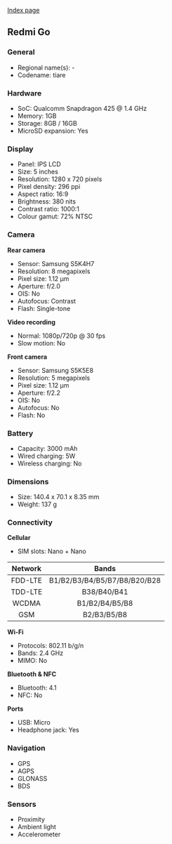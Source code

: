 [Index page](../../)

## Redmi Go

### General

* Regional name(s): -
* Codename: tiare

### Hardware

* SoC: Qualcomm Snapdragon 425 @ 1.4 GHz
* Memory: 1GB
* Storage: 8GB / 16GB
* MicroSD expansion: Yes

### Display

* Panel: IPS LCD
* Size: 5 inches
* Resolution: 1280 x 720 pixels
* Pixel density: 296 ppi
* Aspect ratio: 16:9
* Brightness: 380 nits
* Contrast ratio: 1000:1
* Colour gamut: 72% NTSC

### Camera

**Rear camera**

* Sensor: Samsung S5K4H7
* Resolution: 8 megapixels
* Pixel size: 1.12 µm
* Aperture: f/2.0
* OIS: No
* Autofocus: Contrast
* Flash: Single-tone

**Video recording**

* Normal: 1080p/720p @ 30 fps
* Slow motion: No

**Front camera**

* Sensor: Samsung S5K5E8
* Resolution: 5 megapixels
* Pixel size: 1.12 µm
* Aperture: f/2.2
* OIS: No
* Autofocus: No
* Flash: No

### Battery

* Capacity: 3000 mAh
* Wired charging: 5W
* Wireless charging: No

### Dimensions

* Size: 140.4 x 70.1 x 8.35 mm
* Weight: 137 g

### Connectivity

**Cellular**

* SIM slots: Nano + Nano

| Network | Bands |
|:-------:|:----------------------------:|
| FDD-LTE | B1/B2/B3/B4/B5/B7/B8/B20/B28 |
| TDD-LTE | B38/B40/B41 |
| WCDMA | B1/B2/B4/B5/B8 |
| GSM | B2/B3/B5/B8 |

**Wi-Fi**

* Protocols: 802.11 b/g/n
* Bands: 2.4 GHz
* MIMO: No

**Bluetooth & NFC**

* Bluetooth: 4.1
* NFC: No

**Ports**

* USB: Micro
* Headphone jack: Yes

### Navigation

* GPS
* AGPS
* GLONASS
* BDS

### Sensors

* Proximity
* Ambient light
* Accelerometer
